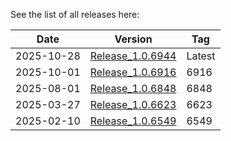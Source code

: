 See the list of all releases here:

| Date       | Version                                 | Tag    |
| ---------- | --------------------------------------- | ------ |
| 2025-10-28 | [Release_1.0.6944](Release_1.0.6944.md) | Latest |
| 2025-10-01 | [Release_1.0.6916](Release_1.0.6916.md) | 6916   |
| 2025-08-01 | [Release_1.0.6848](Release_1.0.6848.md) | 6848   |
| 2025-03-27 | [Release_1.0.6623](Release_1.0.6623.md) | 6623   |
| 2025-02-10 | [Release_1.0.6549](Release_1.0.6549.md) | 6549   |

